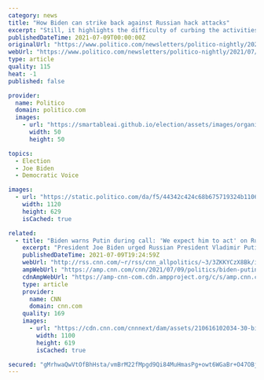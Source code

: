 ```yaml
---
category: news
title: "How Biden can strike back against Russian hack attacks"
excerpt: "Still, it highlights the difficulty of curbing the activities of Russian cyber criminals, who can effectively terrorize businesses around the world with impunity from sanctuaries in Russia and other former Soviet states."
publishedDateTime: 2021-07-09T00:00:00Z
originalUrl: "https://www.politico.com/newsletters/politico-nightly/2021/07/08/how-biden-can-strike-back-against-russian-hack-attacks-493509"
webUrl: "https://www.politico.com/newsletters/politico-nightly/2021/07/08/how-biden-can-strike-back-against-russian-hack-attacks-493509"
type: article
quality: 115
heat: -1
published: false

provider:
  name: Politico
  domain: politico.com
  images:
    - url: "https://smartableai.github.io/election/assets/images/organizations/politico.com-50x50.jpg"
      width: 50
      height: 50

topics:
  - Election
  - Joe Biden
  - Democratic Voice

images:
  - url: "https://static.politico.com/da/f5/44342c424c68b675719324b1106b/politico.jpg"
    width: 1120
    height: 629
    isCached: true

related:
  - title: "Biden warns Putin during call: 'We expect him to act' on Russian ransomware attacks"
    excerpt: "President Joe Biden urged Russian President Vladimir Putin to take action to disrupt criminal ransomware groups in Russia on a call Friday morning -- their first publicized discussion since a summit in Geneva last month.\n    \n"
    publishedDateTime: 2021-07-09T19:24:59Z
    webUrl: "http://rss.cnn.com/~r/rss/cnn_allpolitics/~3/3ZKKYCzX8Bk/index.html"
    ampWebUrl: "https://amp.cnn.com/cnn/2021/07/09/politics/biden-putin-call-syria-ransomware/index.html"
    cdnAmpWebUrl: "https://amp-cnn-com.cdn.ampproject.org/c/s/amp.cnn.com/cnn/2021/07/09/politics/biden-putin-call-syria-ransomware/index.html"
    type: article
    provider:
      name: CNN
      domain: cnn.com
    quality: 169
    images:
      - url: "https://cdn.cnn.com/cnnnext/dam/assets/210616102034-30-biden-putin-summit-0616-super-tease.jpg"
        width: 1100
        height: 619
        isCached: true

secured: "gMrhwaQwVtOfBhHsta/vmBrM22fMpgd9Qi84MuHmasPg+owt6WGaBr+O47OBjYG4xTAK11UrC8p6x7m1WMpw/AH7vAAv62NnurHM4bHECa1UXEePMIbGg8zas2jOGZwKwUUhlsSLdlm8Yg2zqShKBwWUwWaJyBCIDTwkQ0cb9FqM1okTfrHjZMF46s5Fr/VoFN5Oe52G12Ncyu+m77SNLbk/WAhC6SThkfpIZO/71DhJzkSClye8GSnrSzhB5qVb6cgx9ELOu82kTvBePDvvOpGXrFfrQ5BwT+z5ZvkA86UlOQJlVdiQoWBnbOXNdjHamOX3obi6ptxKxTuV3gYPTBgVCSzjK+WmuKKQAQR0N+Q=;q5euHpwds/Vy6Nmg66k0gA=="
---
```


